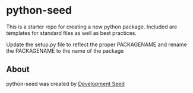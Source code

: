 # python-seed

This is a starter repo for creating a new python package. Included are templates for standard files as well as best practices.

Update the setup.py file to reflect the proper PACKAGENAME and rename the PACKAGENAME to the name of the package

## About
python-seed was created by [Development Seed](<http://developmentseed.org>)
